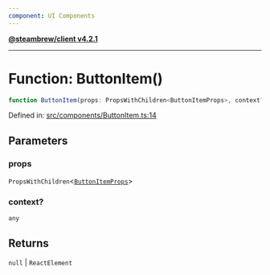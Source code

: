 ```yaml
---
component: UI Components
---
```


[**@steambrew/client v4.2.1**](../README.md)

***

# Function: ButtonItem()

```ts
function ButtonItem(props: PropsWithChildren<ButtonItemProps>, context?: any): null | ReactElement
```

Defined in: [src/components/ButtonItem.ts:14](https://github.com/SteamClientHomebrew/SDK/blob/main/typescript-packages/client/src/components/ButtonItem.ts#L14)

## Parameters

### props

`PropsWithChildren`\<[`ButtonItemProps`](../interfaces/ButtonItemProps.md)\>

### context?

`any`

## Returns

`null` \| `ReactElement`
